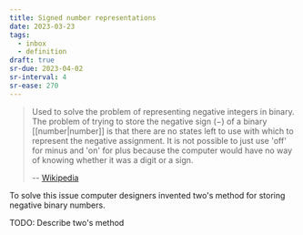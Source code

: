 ```yaml
---
title: Signed number representations
date: 2023-03-23
tags:
  - inbox
  - definition
draft: true
sr-due: 2023-04-02
sr-interval: 4
sr-ease: 270
---
```


> Used to solve the problem of representing negative integers in binary. The
> problem of trying to store the negative sign (−) of a binary
> [[number|number]] is that there are no states left to use with
> which to represent the negative assignment. It is not possible to just use
> 'off' for minus and 'on' for plus because the computer would have no way of
> knowing whether it was a digit or a sign.
>
> -- [Wikipedia](https://simple.wikipedia.org/wiki/Signed_number_representations)

To solve this issue computer designers invented two's method for storing
negative binary numbers.

TODO: Describe two's method

